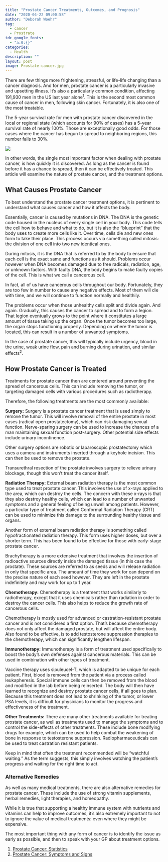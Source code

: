 ```yaml
---
title: "Prostate Cancer Treatments, Outcomes, and Prognosis"
date: "2020-04-22 09:00:58"
author: "Deborah Woehr"
tag:
  - cancer
  - Prostrate
tdc_google_fonts:
  - "a:0:{}"
categories:
  - Health
description: ""
layout: post
image: Prostate-cancer.jpg
---
```


There are few things more frightening, stressful, or life-life changing than a cancer diagnosis. And for men, prostate cancer is a particularly invasive and upsetting illness. It’s also a particularly common condition, affecting 191,930 men in the US last year alone<sup>1</sup>. This is the second most common cause of cancer in men, following skin cancer. Fortunately, it is also one of the most treatable.

The 5-year survival rate for men with prostate cancer discovered in the local or regional state (which accounts for 90% of cases) has a 5-year survival rate of nearly 100%. Those are exceptionally good odds. For those cases where the cancer has begun to spread to neighboring regions, this number falls to 30%.

![](../uploads/2020/04/Prostate-cancer.jpg)

In other words, the single most important factor when dealing with prostate cancer, is how quickly it is discovered. As long as the cancer is found before it has a chance to spread, then it can be effectively treated. This article will examine the nature of prostate cancer, and the treatment options.

## What Causes Prostate Cancer

To best understand the prostate cancer treatment options, it is pertinent to understand what causes cancer and how it affects the body.

Essentially, cancer is caused by mutations in DNA. The DNA is the genetic code housed in the nucleus of every single cell in your body. This code tells the cell how to behave and what to do, but it is also the “blueprint” that the body uses to create more cells like it. Over time, cells die and new ones form to take their place. This process occurs via something called mitosis: the division of one cell into two new identical ones.

During mitosis, it is the DNA that is referred to by the body to ensure that each cell is the exact same and functions as it should. Problems occur however when DNA becomes damaged due to free radicals, radiation, age, or unknown factors. With faulty DNA, the body begins to make faulty copies of the cell. This is what we call a cancerous cell.

In fact, all of us have cancerous cells throughout our body. Fortunately, they are too few in number to cause any negative effects. Most of them will die with time, and we will continue to function normally and healthily.

The problems occur when those unhealthy cells split and divide again. And again. Gradually, this causes the cancer to spread and to form a legion. That legion eventually grows to the point where it constitutes a large amount of tissue taking up the organ. Once the tumor becomes too large, the organ stops functioning properly. Depending on where the tumor is located, this can result in a number of unwanted symptoms.

In the case of prostate cancer, this will typically include urgency, blood in the urine, weak urine flow, pain and burning during urination, and similar effects<sup>2</sup>.

## How Prostate Cancer is Treated

Treatments for prostate cancer then are centered around preventing the spread of cancerous cells. This can include removing the tumor, or targeting damaged cells with various procedures such as radiotherapy.

Therefore, the following treatments are the most commonly available:

**Surgery:** Surgery is a prostate cancer treatment that is used simply to remove the tumor. This will involve removal of the entire prostate in most cases (radical open prostatectomy), which can risk damaging sexual function. Nerve-sparing surgery can be used to increase the chances of a man maintaining sexual function post-surgery. Other potential side effects include urinary incontinence.

Other surgery options are robotic or laparoscopic prostatectomy which uses a camera and instruments inserted through a keyhole incision. This can then be used to remove the prostate.

Transurethral resection of the prostate involves surgery to relieve urinary blockage, though this won’t treat the cancer itself.

**Radiation Therapy:** External beam radiation therapy is the most common type used to treat prostate cancer. This involves the use of x-rays applied to the area, which can destroy the cells. The concern with these x-rays is that they also destroy healthy cells, which can lead to a number of unwanted symptoms and a general feeling of being unwell among patients. However, a particular type of treatment called Conformal Radiation Therapy (CRT) can be used to minimize this damage to the surrounding healthy tissue and organs.

Another form of external beam radiation therapy is something called hypofractionated radiation therapy. This form uses higher doses, but over a shorter term. This has been found to be effective for those with early-stage prostate cancer.

Brachytherapy is a more extensive treatment that involves the insertion of radioactive sources directly inside the damaged tissue (in this case the prostate). These sources are referred to as seeds and will release radiation in only that specific area. The amount of time they work for can depend on the precise nature of each seed however. They are left in the prostate indefinitely and may work for up to 1 year.

**Chemotherapy:** Chemotherapy is a treatment that works similarly to radiotherapy, except that it uses chemicals rather than radiation in order to destroy the cancer cells. This also helps to reduce the growth rate of cancerous cells.

Chemotherapy is mostly used for advanced or castration-resistant prostate cancer and is not considered a first option. That’s because chemotherapy does not only affect the damaged prostate, but will affect the entire body. Also found to be effective, is to add testosterone suppression therapies to the chemotherapy, which can significantly lengthen lifespan.

**Immunotherapy:** Immunotherapy is a form of treatment used specifically to boost the body’s own defenses against cancerous materials. This can be used in combination with other types of treatment.

Vaccine therapy uses sipuleucel-T, which is adapted to be unique for each patient. First, blood is removed from the patient via a process called leukapheresis. Special immune cells can then be removed from the blood and modified in the lab before being reinserted. The body will then have learned to recognize and destroy prostate cancer cells, if all goes to plan. Because this treatment does not lead to shrinking of the tumor, or lower PSA levels, it is difficult for physicians to monitor the progress and effectiveness of the treatment.

**Other Treatments:** There are many other treatments available for treating prostate cancer, as well as treatments used to manage the symptoms and to control the side-effects of other treatments. These include bone modifying drugs for example, which can be used to help combat the weakening of bone in response to testosterone suppression. Radiopharmaceuticals can be used to treat castration resistant patients.

Keep in mind that often the treatment recommended will be “watchful waiting.” As the term suggests, this simply involves watching the patient’s progress and waiting for the right time to act.

### Alternative Remedies

As well as many medical treatments, there are also alternative remedies for prostate cancer. These include the use of strong vitamin supplements, herbal remedies, light therapies, and homeopathy.

While it is true that supporting a healthy immune system with nutrients and vitamins can help to improve outcomes, it’s also extremely important to not to ignore the value of medical treatments: even where they might be expensive.

The most important thing with any form of cancer is to identify the issue as early as possible, and then to speak with your GP about treatment options.

1. [Prostate Cancer: Statistics](https://www.cancer.net/cancer-types/prostate-cancer/statistics)
2. [Prostate Cancer: Symptoms and Signs](https://www.cancer.net/cancer-types/prostate-cancer/symptoms-and-signs)

